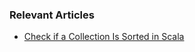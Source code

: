 ### Relevant Articles
- [Check if a Collection Is Sorted in Scala](https://www.baeldung.com/scala/check-collection-sorted)
